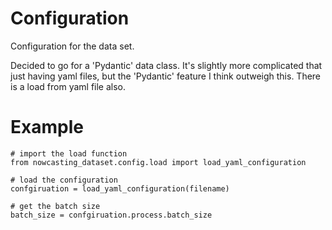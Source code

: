# Configuration

Configuration for the data set. 


Decided to go for a 'Pydantic' data class. It's slightly more complicated that just having yaml files, but the 
'Pydantic' feature I think outweigh this. There is a load from yaml file also. 

# Example

```
# import the load function
from nowcasting_dataset.config.load import load_yaml_configuration

# load the configuration
confgiruation = load_yaml_configuration(filename)

# get the batch size
batch_size = confgiruation.process.batch_size
```